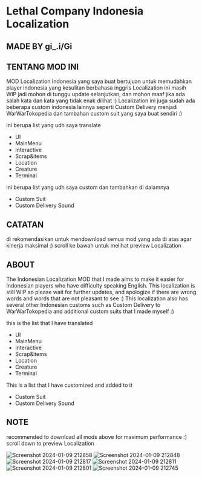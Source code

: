 # Lethal Company Indonesia Localization
## MADE BY gi_.i/Gi

## TENTANG MOD INI
MOD Localization Indonesia yang saya buat bertujuan untuk memudahkan player indonesia yang kesulitan berbahasa inggris
Localization ini masih WIP jadi mohon di tunggu update selanjutkan, dan mohon maaf jika ada salah kata dan kata yang tidak enak dilihat :)
Localization ini juga sudah ada beberapa custom indonesia lainnya seperti Custom Delivery menjadi WarWarTokopedia
dan tambahan custom suit yang saya buat sendiri :)

ini berupa list yang udh saya translate
- UI
- MainMenu
- Interactive
- Scrap&items
- Location
- Creature
- Terminal

ini berupa list yang udh saya custom dan tambahkan di dalamnya
- Custom Suit
- Custom Delivery Sound

## CATATAN
di rekomendasikan untuk mendownload semua mod yang ada di atas agar kinerja maksimal :)
scroll ke bawah untuk melihat preview Localization

## ABOUT
The Indonesian Localization MOD that I made aims to make it easier for Indonesian players who have difficulty speaking English.
This localization is still WIP so please wait for further updates, and apologize if there are wrong words and words that are not pleasant to see :)
This localization also has several other Indonesian customs such as Custom Delivery to WarWarTokopedia
and additional custom suits that I made myself :)

this is the list that I have translated
- UI
- MainMenu
- Interactive
- Scrap&items
- Location
- Creature
- Terminal

This is a list that I have customized and added to it
- Custom Suit
- Custom Delivery Sound

## NOTE
recommended to download all mods above for maximum performance :)
scroll down to preview Localization

![Screenshot 2024-01-09 212858](https://github.com/Giiiiiiiiiiiii/LethalCompany-Indonesian/assets/131574222/6527047e-6a68-4969-bca2-e93f0e723978)
![Screenshot 2024-01-09 212848](https://github.com/Giiiiiiiiiiiii/LethalCompany-Indonesian/assets/131574222/c1d82596-25f6-40e9-9950-cfb36cfd3954)
![Screenshot 2024-01-09 212817](https://github.com/Giiiiiiiiiiiii/LethalCompany-Indonesian/assets/131574222/d1b8c9a6-c692-41aa-8530-ce4bd982bdd2)
![Screenshot 2024-01-09 212811](https://github.com/Giiiiiiiiiiiii/LethalCompany-Indonesian/assets/131574222/0155be53-03d6-4fa2-951c-4a70b3e48c76)
![Screenshot 2024-01-09 212801](https://github.com/Giiiiiiiiiiiii/LethalCompany-Indonesian/assets/131574222/319dee92-abdb-4109-bc09-5293daee9af0)
![Screenshot 2024-01-09 212745](https://github.com/Giiiiiiiiiiiii/LethalCompany-Indonesian/assets/131574222/b095389a-c583-4cb7-a6af-c0bfe71982e4)
